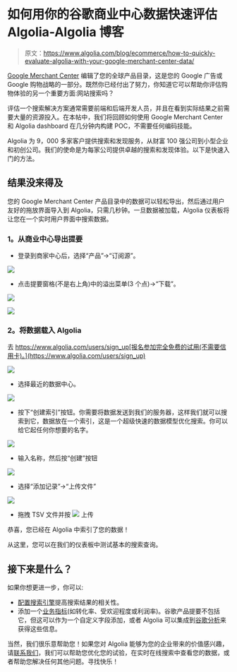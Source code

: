 # 如何用你的谷歌商业中心数据快速评估 Algolia-Algolia 博客

> 原文：<https://www.algolia.com/blog/ecommerce/how-to-quickly-evaluate-algolia-with-your-google-merchant-center-data/>

[Google Merchant Center](https://www.google.com/retail/solutions/merchant-center/) 编辑了您的全球产品目录，这是您的 Google 广告或 Google 购物战略的一部分。既然你已经付出了努力，你知道它可以帮助你评估购物体验的另一个重要方面:网站搜索吗？

评估一个搜索解决方案通常需要前端和后端开发人员，并且在看到实际结果之前需要大量的资源投入。在本帖中，我们将回顾如何使用 Google Merchant Center 和 Algolia dashboard 在几分钟内构建 POC，不需要任何编码技能。

Algolia 为 9，000 多家客户提供搜索和发现服务，从财富 100 强公司到小型企业和初创公司。我们的使命是为每家公司提供卓越的搜索和发现体验。以下是快速入门的方法。

## [](#results-in-no-time)结果没来得及

您的 Google Merchant Center 产品目录中的数据可以轻松导出，然后通过用户友好的拖放界面导入到 Algolia，只需几秒钟。一旦数据被加载，Algolia 仪表板将让您在一个实时用户界面中搜索数据。

### [](#1-export-the-feed-from-the-merchant-center)1。从商业中心导出提要

*   登录到商家中心后，选择“产品”->“订阅源”。

[![](img/0fcb1bab26f3a64c39620d6c50933f26.png)](https://blog-api.algolia.com/wp-content/uploads/2020/08/GMC1-.jpg)

*   点击提要窗格(不是右上角)中的溢出菜单(3 个点)->“下载”。

[![](img/f452e9eb8b1b3c4b7d1f66db96c77b5d.png)](https://blog-api.algolia.com/wp-content/uploads/2020/08/GMC2.jpg)

[![](img/a16d909567d90ab41725b1e33374451b.png)](https://blog-api.algolia.com/wp-content/uploads/2020/08/GMC3.jpg)

### [](#2-load-the-data-into-algolia)2。将数据载入 Algolia

去 https://www.algolia.com/users/sign_up[报名参加完全免费的试用(不需要信用卡)。](https://www.algolia.com/users/sign_up)

[![](img/b60b2a22e575bf4844813e3a426558eb.png)](https://blog-api.algolia.com/wp-content/uploads/2020/08/image9.png)

*   选择最近的数据中心。

[![](img/91ce8a6cb1907537e50d6dc463961813.png)](https://blog-api.algolia.com/wp-content/uploads/2020/08/image1-1.png)

*   按下“创建索引”按钮。你需要将数据发送到我们的服务器，这样我们就可以搜索到它，数据放在一个索引，这是一个超级快速的数据模型优化搜索。你可以给它起任何你想要的名字。

[![](img/d78c20c4ebb41e260b47140994ab6c07.png)](https://blog-api.algolia.com/wp-content/uploads/2020/08/image3.png)

*   输入名称，然后按“创建”按钮

[![](img/a243970d15a0b6add6ff6429a4a7360d.png)](https://blog-api.algolia.com/wp-content/uploads/2020/08/image4-1.png)

*   选择“添加记录”->“上传文件”

[![](img/ba875f2f7ac6d69361cd5522fa5427e8.png)](https://blog-api.algolia.com/wp-content/uploads/2020/08/image7-1.png)

*   拖拽 TSV 文件并按 [![](img/0ca438b31be5d9bb302fcfbeb00384c0.png)](https://blog-api.algolia.com/wp-content/uploads/2020/08/image5-1.png) 上传

恭喜，您已经在 Algolia 中索引了您的数据！

从这里，您可以在我们的仪表板中测试基本的搜索查询。

## [](#whats-next)接下来是什么？

如果你想更进一步，你可以:

*   [配置搜索引擎](https://www.algolia.com/doc/guides/managing-results/relevance-overview/)提高搜索结果的相关性。
*   添加一个[业务指标](https://www.algolia.com/doc/guides/managing-results/must-do/custom-ranking/)(如转化率、受欢迎程度或利润率)。谷歌产品提要不包括它，但这可以作为一个自定义字段添加，或者 Algolia 可以集成到[谷歌分析](https://www.algolia.com/doc/guides/getting-insights-and-analytics/search-analytics/understand-reports/how-to/connect-search-with-google-analytics/)来获得这些信息。

当然，我们很乐意帮助您！如果您对 Algolia 能够为您的企业带来的价值感兴趣，请[联系我们](https://www.algolia.com/contact/enterprise/)，我们可以帮助您优化您的试验，在实时在线搜索中查看您的数据，或者帮助您解决任何其他问题。寻找快乐！